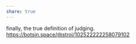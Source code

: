 ```yaml
---
share: true
---
```

finally, the true definition of judging. 
https://botsin.space/@stroj/102522222258079102
